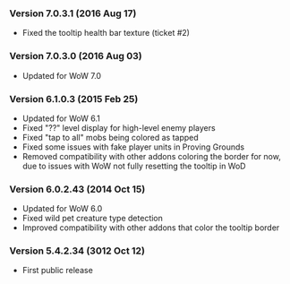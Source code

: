 ### Version 7.0.3.1 (2016 Aug 17)

* Fixed the tooltip health bar texture (ticket #2)

### Version 7.0.3.0 (2016 Aug 03)

* Updated for WoW 7.0

### Version 6.1.0.3 (2015 Feb 25)

* Updated for WoW 6.1
* Fixed "??" level display for high-level enemy players
* Fixed "tap to all" mobs being colored as tapped
* Fixed some issues with fake player units in Proving Grounds
* Removed compatibility with other addons coloring the border for now, due to issues with WoW not fully resetting the tooltip in WoD

### Version 6.0.2.43 (2014 Oct 15)

* Updated for WoW 6.0
* Fixed wild pet creature type detection
* Improved compatibility with other addons that color the tooltip border

### Version 5.4.2.34 (3012 Oct 12)

* First public release

